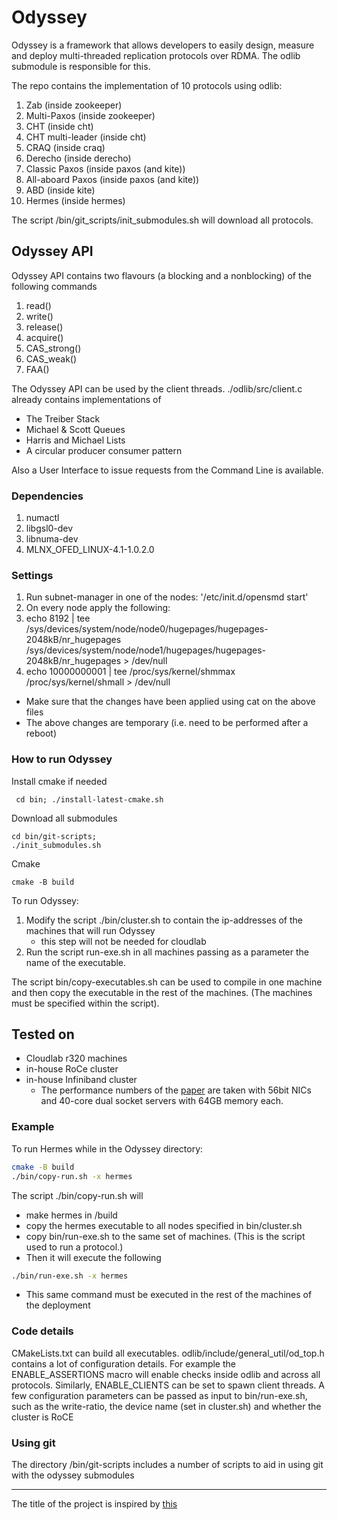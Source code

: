 # Odyssey

Odyssey is a framework that allows developers to easily design, 
measure and deploy 
multi-threaded replication protocols over RDMA.
The odlib submodule is responsible for this.

The repo contains the implementation of 10 protocols using odlib:
1. Zab (inside zookeeper)
2. Multi-Paxos (inside zookeeper)
3. CHT (inside cht) 
4. CHT multi-leader (inside cht)
5. CRAQ (inside craq)
6. Derecho (inside derecho)
7. Classic Paxos (inside paxos (and kite))
8. All-aboard Paxos (inside paxos (and kite))
9. ABD (inside kite)
10. Hermes (inside hermes) 

The script /bin/git_scripts/init_submodules.sh will download all protocols.

## Odyssey API
Odyssey API contains two flavours (a blocking and a nonblocking) of the following commands
1. read()
2. write()
3. release()
4. acquire()
5. CAS_strong()
6. CAS_weak()
7. FAA()

The Odyssey API can be used by the client threads.
./odlib/src/client.c already contains implementations of
* The Treiber Stack
* Michael & Scott Queues
* Harris and Michael Lists
* A circular producer consumer pattern

Also a User Interface to issue requests from the Command Line is available.


### Dependencies
1. numactl
2. libgsl0-dev
3. libnuma-dev
4. MLNX_OFED_LINUX-4.1-1.0.2.0

### Settings
1. Run subnet-manager in one of the nodes: '/etc/init.d/opensmd start'
2. On every node apply the following:
3. echo 8192 | tee /sys/devices/system/node/node0/hugepages/hugepages-2048kB/nr_hugepages /sys/devices/system/node/node1/hugepages/hugepages-2048kB/nr_hugepages > /dev/null
4. echo 10000000001 | tee /proc/sys/kernel/shmmax /proc/sys/kernel/shmall > /dev/null
 * Make sure that the changes have been applied using cat on the above files
 * The above changes are temporary (i.e. need to be performed after a reboot)


### How to run Odyssey
Install cmake if needed
~~~
 cd bin; ./install-latest-cmake.sh
~~~
Download all submodules
~~~
cd bin/git-scripts;   
./init_submodules.sh
~~~

Cmake
~~~
cmake -B build
~~~

To run Odyssey:
1. Modify the script ./bin/cluster.sh to contain the ip-addresses of the machines that will run Odyssey
    * this step will not be needed for cloudlab
2. Run the script run-exe.sh in all machines passing as a parameter the name of the executable.

The script bin/copy-executables.sh  can be used to compile in one 
machine and then copy the executable in the rest of the machines. 
(The machines must be specified within the script).


## Tested on
* Cloudlab r320 machines
* in-house RoCe cluster
* in-house Infiniband cluster
   * The performance numbers of the [paper](https://vasigavr1.github.io/files/Odyssey_Eurosys_2021.pdf) are taken with
    56bit NICs and 40-core dual socket servers with 64GB memory each.

### Example

To run Hermes while in the Odyssey directory:

```sh
cmake -B build
./bin/copy-run.sh -x hermes
```

The script ./bin/copy-run.sh will
* make hermes in /build
* copy the hermes executable to all nodes specified in bin/cluster.sh
* copy bin/run-exe.sh to the same set of machines. (This is the script used to run a protocol.)
* Then it will execute the following
```sh
./bin/run-exe.sh -x hermes
```
* This same command must be executed in the rest of the machines of the deployment

### Code details
CMakeLists.txt can build all executables.
odlib/include/general_util/od_top.h contains a lot of configuration details.
For example the ENABLE_ASSERTIONS macro will enable checks inside odlib and across all protocols. 
Similarly, ENABLE_CLIENTS can be set to spawn client threads. 
A few configuration parameters can be passed as input to bin/run-exe.sh, such as the write-ratio, the device name (set in cluster.sh) and whether the cluster is RoCE

### Using git
The directory /bin/git-scripts includes a number of scripts to aid in using git with the odyssey submodules

--------------------------------------------------------------
The title of the project is inspired by [this](
https://www.youtube.com/watch?v=NQBFCaQPtEs)
